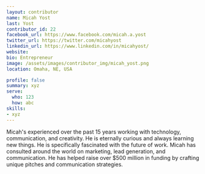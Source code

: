 ```yaml
---
layout: contributor
name: Micah Yost
last: Yost
contributor_id: 22
facebook_url: https://www.facebook.com/micah.a.yost
twitter_url: https://twitter.com/micahyost
linkedin_url: https://www.linkedin.com/in/micahyost/
website: 
bio: Entrepreneur
image: /assets/images/contributor_img/micah_yost.png
location: Omaha, NE, USA

profile: false
summary: xyz
serve:
  who: 123
  how: abc
skills:
- xyz
---
```

Micah's experienced over the past 15 years working with technology, communication, and creativity. He is eternally curious and always learning new things. He is specifically fascinated with the future of work. Micah has consulted around the world on marketing, lead generation, and communication. He has helped raise over $500 million in funding by crafting unique pitches and communication strategies. 